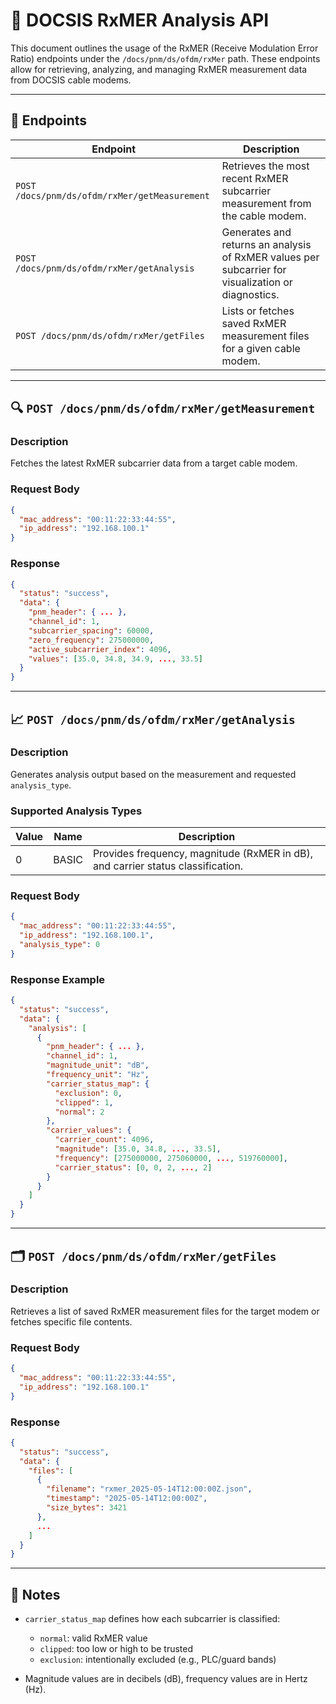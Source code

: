 # 📡 DOCSIS RxMER Analysis API

This document outlines the usage of the RxMER (Receive Modulation Error Ratio) endpoints under the `/docs/pnm/ds/ofdm/rxMer` path. These endpoints allow for retrieving, analyzing, and managing RxMER measurement data from DOCSIS cable modems.

---

## 🔧 Endpoints

| Endpoint                                      | Description                                                                                        |
| --------------------------------------------- | -------------------------------------------------------------------------------------------------- |
| `POST /docs/pnm/ds/ofdm/rxMer/getMeasurement` | Retrieves the most recent RxMER subcarrier measurement from the cable modem.                       |
| `POST /docs/pnm/ds/ofdm/rxMer/getAnalysis`    | Generates and returns an analysis of RxMER values per subcarrier for visualization or diagnostics. |
| `POST /docs/pnm/ds/ofdm/rxMer/getFiles`       | Lists or fetches saved RxMER measurement files for a given cable modem.                            |

---

## 🔍 `POST /docs/pnm/ds/ofdm/rxMer/getMeasurement`

### Description

Fetches the latest RxMER subcarrier data from a target cable modem.

### Request Body

```json
{
  "mac_address": "00:11:22:33:44:55",
  "ip_address": "192.168.100.1"
}
```

### Response

```json
{
  "status": "success",
  "data": {
    "pnm_header": { ... },
    "channel_id": 1,
    "subcarrier_spacing": 60000,
    "zero_frequency": 275000000,
    "active_subcarrier_index": 4096,
    "values": [35.0, 34.8, 34.9, ..., 33.5]
  }
}
```

---

## 📈 `POST /docs/pnm/ds/ofdm/rxMer/getAnalysis`

### Description

Generates analysis output based on the measurement and requested `analysis_type`.

### Supported Analysis Types

| Value | Name  | Description                                                                     |
| ----- | ----- | ------------------------------------------------------------------------------- |
| 0     | BASIC | Provides frequency, magnitude (RxMER in dB), and carrier status classification. |

### Request Body

```json
{
  "mac_address": "00:11:22:33:44:55",
  "ip_address": "192.168.100.1",
  "analysis_type": 0
}
```

### Response Example

```json
{
  "status": "success",
  "data": {
    "analysis": [
      {
        "pnm_header": { ... },
        "channel_id": 1,
        "magnitude_unit": "dB",
        "frequency_unit": "Hz",
        "carrier_status_map": {
          "exclusion": 0,
          "clipped": 1,
          "normal": 2
        },
        "carrier_values": {
          "carrier_count": 4096,
          "magnitude": [35.0, 34.8, ..., 33.5],
          "frequency": [275000000, 275060000, ..., 519760000],
          "carrier_status": [0, 0, 2, ..., 2]
        }
      }
    ]
  }
}
```

---

## 🗂️ `POST /docs/pnm/ds/ofdm/rxMer/getFiles`

### Description

Retrieves a list of saved RxMER measurement files for the target modem or fetches specific file contents.

### Request Body

```json
{
  "mac_address": "00:11:22:33:44:55",
  "ip_address": "192.168.100.1"
}
```

### Response

```json
{
  "status": "success",
  "data": {
    "files": [
      {
        "filename": "rxmer_2025-05-14T12:00:00Z.json",
        "timestamp": "2025-05-14T12:00:00Z",
        "size_bytes": 3421
      },
      ...
    ]
  }
}
```

---

## 📘 Notes

* `carrier_status_map` defines how each subcarrier is classified:

  * `normal`: valid RxMER value
  * `clipped`: too low or high to be trusted
  * `exclusion`: intentionally excluded (e.g., PLC/guard bands)
* Magnitude values are in decibels (dB), frequency values are in Hertz (Hz).
